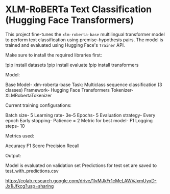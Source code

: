 # XLM-RoBERTa Text Classification (Hugging Face Transformers)

This project fine-tunes the `xlm-roberta-base` multilingual transformer model to perform text classification using premise–hypothesis pairs. The model is trained and evaluated using Hugging Face's `Trainer` API.

Make sure to install the required libraries first:

!pip install datasets
!pip install evaluate
!pip install transformers

Model:

Base Model- xlm-roberta-base
Task: Multiclass sequence classification (3 classes)
Framework- Hugging Face Transformers
Tokenizer- XLMRobertaTokenizer

Current training configurations:

Batch size-	5
Learning rate-	3e-5
Epochs-	5
Evaluation strategy-	Every epoch
Early stopping-	Patience = 2
Metric for best model-	F1
Logging steps-	10

Metrics used:

Accuracy
F1 Score
Precision
Recall

Output:

Model is evaluated on validation set
Predictions for test set are saved to test_with_predictions.csv


https://colab.research.google.com/drive/1IvMJkFr1cMeLAWVJxmUyxD-Jx1iJfkcg?usp=sharing
